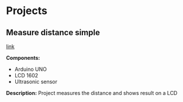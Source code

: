 # Projects

## Measure distance simple
[link](/Measure_distance_simple)

**Components:**
- Arduino UNO
- LCD 1602
- Ultrasonic sensor

**Description:**
Project measures the distance and shows result on a LCD